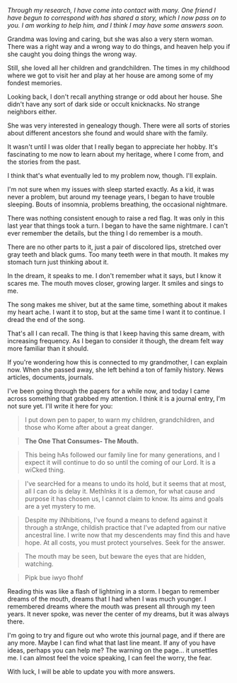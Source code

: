 *Through my research, I have come into contact with many. One friend I have begun to correspond with has shared a story, which I now pass on to you. I am working to help him, and I think I may have some answers soon.*

Grandma was loving and caring, but she was also a very stern woman. There was a right way and a wrong way to do things, and heaven help you if she caught you doing things the wrong way.

Still, she loved all her children and grandchildren. The times in my childhood where we got to visit her and play at her house are among some of my fondest memories.

Looking back, I don't recall anything strange or odd about her house. She didn't have any sort of dark side or occult knicknacks. No strange neighbors either.

She was very interested in genealogy though. There were all sorts of stories about different ancestors she found and would share with the family.

It wasn't until I was older that I really began to appreciate her hobby. It's fascinating to me now to learn about my heritage, where I come from, and the stories from the past.

I think that's what eventually led to my problem now, though. I'll explain.

I'm not sure when my issues with sleep started exactly. As a kid, it was never a problem, but around my teenage years, I began to have trouble sleeping. Bouts of insomnia, problems breathing, the occasional nightmare.

There was nothing consistent enough to raise a red flag. It was only in this last year that things took a turn. I began to have the same nightmare. I can't ever remember the details, but the thing I do remember is a mouth.

There are no other parts to it, just a pair of discolored lips, stretched over gray teeth and black gums. Too many teeth were in that mouth. It makes my stomach turn just thinking about it.

In the dream, it speaks to me. I don't remember what it says, but I know it scares me. The mouth moves closer, growing larger. It smiles and sings to me.

The song makes me shiver, but at the same time, something about it makes my heart ache. I want it to stop, but at the same time I want it to continue. I dread the end of the song.

That's all I can recall. The thing is that I keep having this same dream, with increasing frequency. As I began to consider it though, the dream felt way more familiar than it should.

If you're wondering how this is connected to my grandmother, I can explain now. When she passed away, she left behind a ton of family history. News articles, documents, journals.

I've been going through the papers for a while now, and today I came across something that grabbed my attention. I think it is a journal entry, I'm not sure yet. I'll write it here for you:

>I put down pen to paper, to warn my children, grandchildren, and those who Kome after about a great danger.

>**The One That Consumes- The Mouth.**

>This being hAs followed our family line for many generations, and I expect it will continue to do so until the coming of our Lord. It is a wiCked thing.

>I've searcHed for a means to undo its hold, but it seems that at most, all I can do is delay it. MethInks it is a demon, for what cause and purpose it has chosen us, I cannot claim to know. Its aims and goals are a yet mystery to me.

>Despite my iNhibitions, I've found a means to defend against it through a strAnge, childish practice that I've adapted from our native ancestral line. I write now that my descendents may find this and have hope. At all costs, you must protect yourselves. Seek for the answer.

>The mouth may be seen, but beware the eyes that are hidden, watching.

>Pipk bue iwyo fhohf

Reading this was like a flash of lightning in a storm. I began to remember dreams of the mouth, dreams that I had when I was much younger. I remembered dreams where the mouth was present all through my teen years. It never spoke, was never the center of my dreams, but it was always there.

I'm going to try and figure out who wrote this journal page, and if there are any more. Maybe I can find what that last line meant. If any of you have ideas, perhaps you can help me? The warning on the page... it unsettles me. I can almost feel the voice speaking, I can feel the worry, the fear.

With luck, I will be able to update you with more answers.